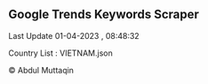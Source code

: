

## Google Trends Keywords Scraper 
 
Last Update 01-04-2023 , 08:48:32

Country List :
VIETNAM.json



© Abdul Muttaqin 
